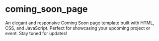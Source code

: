 # coming_soon_page
An elegant and responsive Coming Soon page template built with HTML, CSS, and JavaScript. Perfect for showcasing your upcoming project or event. Stay tuned for updates!
